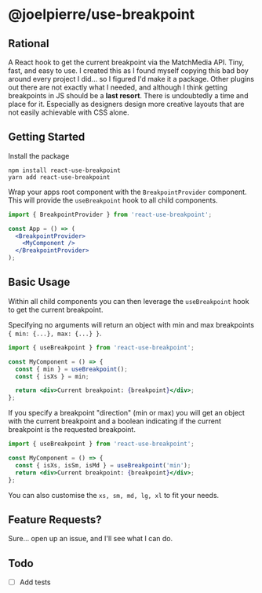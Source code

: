 # @joelpierre/use-breakpoint

## Rational
A React hook to get the current breakpoint via the MatchMedia API. Tiny, fast, and easy to use. I created this as I found myself copying this bad boy around every project I did... so I figured I'd make it a package. Other plugins out there are not exactly what I needed, and although I think getting breakpoints in JS should be a **last resort**. There is undoubtedly a time and place for it. Especially as designers design more creative layouts that are not easily achievable with CSS alone.


## Getting Started

Install the package

```shell
npm install react-use-breakpoint
yarn add react-use-breakpoint
```

Wrap your apps root component with the `BreakpointProvider` component. This will provide the `useBreakpoint` hook to all child components.

```jsx
import { BreakpointProvider } from 'react-use-breakpoint';

const App = () => (
  <BreakpointProvider>
    <MyComponent />
  </BreakpointProvider>
);
```

## Basic Usage

Within all child components you can then leverage the `useBreakpoint` hook to get the current breakpoint.

Specifying no arguments will return an object with min and max breakpoints `{ min: {...}, max: {...} }`.

```jsx
import { useBreakpoint } from 'react-use-breakpoint';

const MyComponent = () => {
  const { min } = useBreakpoint();
  const { isXs } = min;

  return <div>Current breakpoint: {breakpoint}</div>;
};
```

If you specify a breakpoint "direction" (min or max) you will get an object with the current breakpoint and a boolean indicating if the current breakpoint is the requested breakpoint.

```jsx
import { useBreakpoint } from 'react-use-breakpoint';

const MyComponent = () => {
  const { isXs, isSm, isMd } = useBreakpoint('min');
  return <div>Current breakpoint: {breakpoint}</div>;
};
```

You can also customise the `xs, sm, md, lg, xl` to fit your needs.

## Feature Requests?
Sure... open up an issue, and I'll see what I can do.

## Todo

- [ ] Add tests

